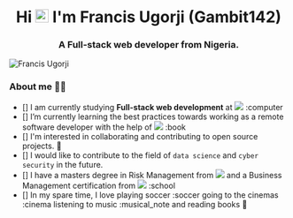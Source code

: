 <h1 align="center">Hi <img src="https://github.com/TheDudeThatCode/TheDudeThatCode/blob/master/Assets/Earth.gif" width="24px"> I'm Francis Ugorji&nbsp;(Gambit142)</h1>
<h3 align="center">A Full-stack web developer from Nigeria.</h3>
<p align="left"> <img src="https://komarev.com/ghpvc/?username=Gambit142&label=Views&color=blue&style=plastic" alt="Francis Ugorji" /></p>

### About me 👨🏿

- [] I am currently studying **Full-stack web development** at ![](https://img.shields.io/badge/-Microverse-blueviolet) :computer
- [] I’m currently learning the best practices towards working as a remote software developer with the help of ![](https://img.shields.io/badge/-Microverse-blueviolet) :book
- []  I'm interested in collaborating and contributing to open source projects. 👯
- [] I would like to contribute to the field of `data science` and `cyber security` in the future.
- [] I have a masters degree in Risk Management from ![](https://img.shields.io/badge/-University%20of%20Lagos-green) and a Business Management certification from ![](https://img.shields.io/badge/-European%20Business%20University-rgb(29%2C%2025%2C%2018)) :school
- [] In my spare time, I love playing soccer :soccer going to the cinemas :cinema listening to music :musical_note and reading books 📔 
<!--
**Gambit142/Gambit142** is a ✨ _special_ ✨ repository because its `README.md` (this file) appears on your GitHub profile.

Here are some ideas to get you started:

- 🔭 I’m currently working on ...
- 🌱 I’m currently learning ...
- 👯 I’m looking to collaborate on ...
- 🤔 I’m looking for help with ...
- 💬 Ask me about ...
- 📫 How to reach me: ...
- 😄 Pronouns: ...
- ⚡ Fun fact: ...
-->

